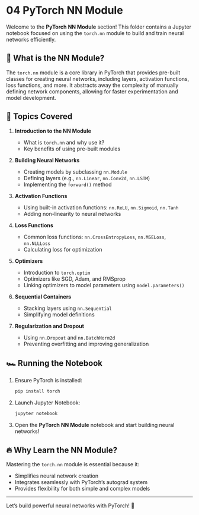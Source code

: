 # 04 PyTorch NN Module

Welcome to the **PyTorch NN Module** section! This folder contains a Jupyter notebook focused on using the `torch.nn` module to build and train neural networks efficiently.

## 🌟 What is the NN Module?
The `torch.nn` module is a core library in PyTorch that provides pre-built classes for creating neural networks, including layers, activation functions, loss functions, and more. It abstracts away the complexity of manually defining network components, allowing for faster experimentation and model development.

## 🚀 Topics Covered

1. **Introduction to the NN Module**
   - What is `torch.nn` and why use it?
   - Key benefits of using pre-built modules

2. **Building Neural Networks**
   - Creating models by subclassing `nn.Module`
   - Defining layers (e.g., `nn.Linear`, `nn.Conv2d`, `nn.LSTM`)
   - Implementing the `forward()` method

3. **Activation Functions**
   - Using built-in activation functions: `nn.ReLU`, `nn.Sigmoid`, `nn.Tanh`
   - Adding non-linearity to neural networks

4. **Loss Functions**
   - Common loss functions: `nn.CrossEntropyLoss`, `nn.MSELoss`, `nn.NLLLoss`
   - Calculating loss for optimization

5. **Optimizers**
   - Introduction to `torch.optim`
   - Optimizers like SGD, Adam, and RMSprop
   - Linking optimizers to model parameters using `model.parameters()`

6. **Sequential Containers**
   - Stacking layers using `nn.Sequential`
   - Simplifying model definitions

7. **Regularization and Dropout**
   - Using `nn.Dropout` and `nn.BatchNorm2d`
   - Preventing overfitting and improving generalization

## 🏎️ Running the Notebook

1. Ensure PyTorch is installed:
   ```bash
   pip install torch
   ```

2. Launch Jupyter Notebook:
   ```bash
   jupyter notebook
   ```

3. Open the **PyTorch NN Module** notebook and start building neural networks!

## 🔥 Why Learn the NN Module?
Mastering the `torch.nn` module is essential because it:
- Simplifies neural network creation
- Integrates seamlessly with PyTorch’s autograd system
- Provides flexibility for both simple and complex models

---

Let’s build powerful neural networks with PyTorch! 🧠